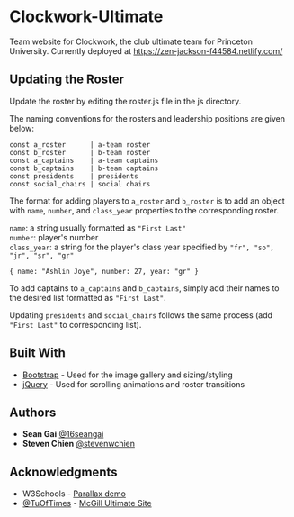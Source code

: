 # Clockwork-Ultimate
Team website for Clockwork, the club ultimate team for Princeton University. Currently deployed at https://zen-jackson-f44584.netlify.com/

## Updating the Roster

Update the roster by editing the roster.js file in the js directory.

The naming conventions for the rosters and leadership positions are given below:

```
const a_roster      | a-team roster
const b_roster      | b-team roster
const a_captains    | a-team captains
const b_captains    | b-team captains
const presidents    | presidents
const social_chairs | social chairs
```

The format for adding players to ```a_roster``` and ```b_roster``` is to add an object with ```name```, ```number```, and ```class_year``` properties to the corresponding roster.

```name```: a string usually formatted as ```"First Last"```\
```number```: player's number\
```class_year```: a string for the player's class year specified by ```"fr", "so", "jr", "sr", "gr"```

```
{ name: "Ashlin Joye", number: 27, year: "gr" }
```

To add captains to ```a_captains``` and ```b_captains```, simply add their names to the desired list formatted as ```"First Last"```.

Updating ```presidents``` and ```social_chairs``` follows the same process (add ```"First Last"``` to corresponding list).

## Built With

* [Bootstrap](http://getbootstrap.com/) - Used for the image gallery and sizing/styling
* [jQuery](http://jquery.com/) - Used for scrolling animations and roster transitions

## Authors

* **Sean Gai** [@16seangai](https://github.com/16seangai)
* **Steven Chien** [@stevenwchien](https://github.com/stevenwchien)

## Acknowledgments

* W3Schools - [Parallax demo](https://www.w3schools.com/howto/tryhow_css_parallax_demo.htm)
* [@TuOfTimes](https://github.com/stevenwchien) - [McGill Ultimate Site](http://mcgillultimate.ca/)
